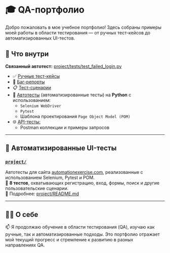 # 🎓 QA-портфолио

Добро пожаловать в мое учебное портфолио! Здесь собраны примеры моей работы в области тестирования — от ручных тест-кейсов до автоматизированных UI-тестов.

## 🧪 Что внутри
**Связанный автотест:** [project/tests/test_failed_login.py](/project/tests/test_failed_login.py)
- ✅ [Ручные тест-кейсы](/test-cases/)
- 🐞 [Баг-репорты](/bug-reports/)  
- 📋 [Тест-сценарии](/test-scenarios/)
- 🤖 [Автотесты](/project/README.md) (автоматизированные тесты) на **Python** с использованием:
  - `Selenium WebDriver`
  - `Pytest`
  - Шаблона проектирования `Page Object Model (POM)`
- 🌐 [API-тесты:](/api_testing/dummyjson_testing)
  - Postman коллекции и примеры запросов

---

## 🧷 Автоматизированные UI-тесты

### [`project/`](project/README.md)  
Автотесты для сайта [automationexercise.com](https://automationexercise.com), реализованные с использованием Selenium, Pytest и POM.  
🧪 **8 тестов**, охватывающих регистрацию, вход, формы, поиск и другие пользовательские сценарии.  
📄 Подробнее: [project/README.md](project/README.md)

---

## 👩‍💻 О себе

📫 Я продолжаю обучение в области тестирования (QA), изучаю как ручные, так и автоматизированные подходы. Это портфолио отражает мой текущий прогресс и стремление к развитию в разных направлениях QA.